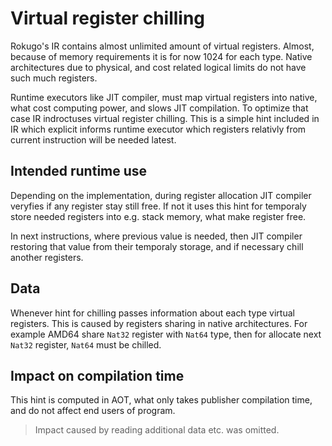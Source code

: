 # Virtual register chilling
Rokugo's IR contains almost unlimited amount of virtual registers. Almost, because of memory requirements it is for now 1024 for each type. Native architectures due to physical, and cost related logical limits do not have such much registers.

Runtime executors like JIT compiler, must map virtual registers into native, what cost computing power, and slows JIT compilation. To optimize that case IR indroctuses virtual register chilling. This is a simple hint included in IR which explicit informs runtime executor which registers relativly from current instruction will be needed latest.

## Intended runtime use
Depending on the implementation, during register allocation JIT compiler veryfies if any register stay still free. If not it uses this hint for temporaly store needed registers into e.g. stack memory, what make register free.

In next instructions, where previous value is needed, then JIT compiler restoring that value from their temporaly storage, and if necessary chill another registers.

## Data
Whenever hint for chilling passes information about each type virtual registers. This is caused by registers sharing in native architectures. For example AMD64 share `Nat32` register with `Nat64` type, then for allocate next `Nat32` register, `Nat64` must be chilled.

## Impact on compilation time
This hint is computed in AOT, what only takes publisher compilation time, and do not affect end users of program.

> Impact caused by reading additional data etc. was omitted.
